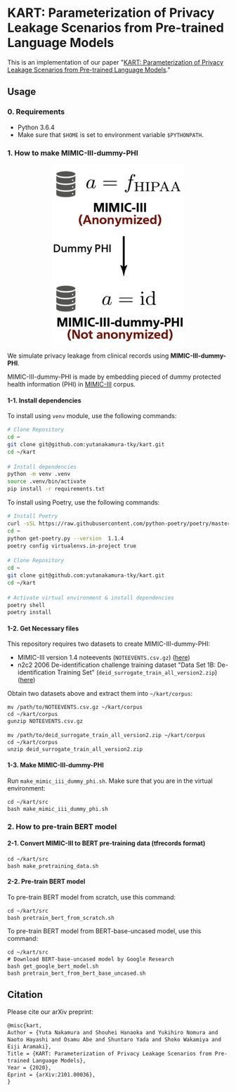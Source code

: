 # KART: Parameterization of Privacy Leakage Scenarios from Pre-trained Language Models
This is an implementation of our paper "[KART: Parameterization of Privacy Leakage Scenarios from Pre-trained Language Models](https://arxiv.org/abs/2101.00036)."

## Usage
### 0. Requirements

- Python 3.6.4
- Make sure that `$HOME` is set to environment variable `$PYTHONPATH`.

### 1. How to make MIMIC-III-dummy-PHI

<p align="center">
<img src="img/mimic_iii_dummy_phi.png">
</p>

We simulate privacy leakage from clinical records using **MIMIC-III-dummy-PHI**.

MIMIC-III-dummy-PHI is made by embedding pieced of dummy protected health information (PHI) in [MIMIC-III](https://www.nature.com/articles/sdata201635) corpus.

#### 1-1. Install dependencies

To install using `venv` module, use the following commands:

```sh
# Clone Repository
cd ~
git clone git@github.com:yutanakamura-tky/kart.git
cd ~/kart

# Install dependencies
python -m venv .venv
source .venv/bin/activate
pip install -r requirements.txt
```


To install using Poetry, use the following commands:

```sh
# Install Poetry
curl -sSL https://raw.githubusercontent.com/python-poetry/poetry/master/get-poetry.py > ~/get-poetry.py
cd ~
python get-poetry.py --version  1.1.4
poetry config virtualenvs.in-project true

# Clone Repository
cd ~
git clone git@github.com:yutanakamura-tky/kart.git
cd ~/kart

# Activate virtual environment & install dependencies
poetry shell
poetry install
```


#### 1-2. Get Necessary files

This repository requires two datasets to create MIMIC-III-dummy-PHI:

- MIMIC-III version 1.4 noteevents (`NOTEEVENTS.csv.gz`) ([here](https://physionet.org/content/mimiciii/1.4/))
- n2c2 2006 De-identification challenge training dataset "Data Set 1B: De-identification Training Set" (`deid_surrogate_train_all_version2.zip`) ([here](https://portal.dbmi.hms.harvard.edu/projects/n2c2-nlp))

Obtain two datasets above and extract them into `~/kart/corpus`:

```
mv /path/to/NOTEEVENTS.csv.gz ~/kart/corpus
cd ~/kart/corpus
gunzip NOTEEVENTS.csv.gz

mv /path/to/deid_surrogate_train_all_version2.zip ~/kart/corpus
cd ~/kart/corpus
unzip deid_surrogate_train_all_version2.zip
```

#### 1-3. Make MIMIC-III-dummy-PHI

Run `make_mimic_iii_dummy_phi.sh`. Make sure that you are in the virtual environment:

```
cd ~/kart/src
bash make_mimic_iii_dummy_phi.sh
```

### 2. How to pre-train BERT model
#### 2-1. Convert MIMIC-III to BERT pre-training data (tfrecords format) 
```
cd ~/kart/src
bash make_pretraining_data.sh
```

#### 2-2. Pre-train BERT model
To pre-train BERT model from scratch, use this command:
```
cd ~/kart/src
bash pretrain_bert_from_scratch.sh
```

To pre-train BERT model from BERT-base-uncased model, use this command:
```
cd ~/kart/src
# Download BERT-base-uncased model by Google Research
bash get_google_bert_model.sh
bash pretrain_bert_from_bert_base_uncased.sh
```

## Citation
Please cite our arXiv preprint:

```
@misc{kart,
Author = {Yuta Nakamura and Shouhei Hanaoka and Yukihiro Nomura and Naoto Hayashi and Osamu Abe and Shuntaro Yada and Shoko Wakamiya and Eiji Aramaki},
Title = {KART: Parameterization of Privacy Leakage Scenarios from Pre-trained Language Models},
Year = {2020},
Eprint = {arXiv:2101.00036},
}
```
